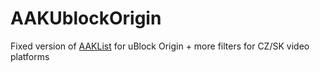 # AAKUblockOrigin
Fixed version of [AAKList](https://github.com/reek/anti-adblock-killer/blob/master/anti-adblock-killer-filters.txt) for uBlock Origin + more filters for CZ/SK video platforms


